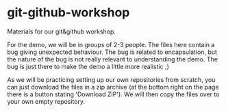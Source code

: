 git-github-workshop
===================

Materials for our git&amp;github workshop.

For the demo, we will be in groups of 2-3 people. The files here contain a bug giving unexpected behaviour. The bug is related to encapsulation, but the nature of the bug is not really relevant to understanding the demo. The bug is just there to make the demo a little more realistic ;)

As we will be practicing setting up our own repositories from scratch, you can just download the files in a zip archive (at the bottom right on the page there is a button stating 'Download ZIP'). We will then copy the files over to your own empty repository.
